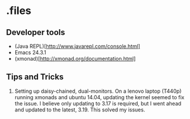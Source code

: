 # .files

## Developer tools

- (Java REPL)[http://www.javarepl.com/console.html]
- Emacs 24.3.1
- (xmonad)[http://xmonad.org/documentation.html]

## Tips and Tricks

1) Setting up daisy-chained, dual-monitors.
On a lenovo laptop (T440p) running xmonads and ubuntu 14.04, updating
the kernel seemed to fix the issue.  I believe only updating to 3.17
is required, but I went ahead and updated to the latest, 3.19.  This solved my issues.
